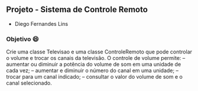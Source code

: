 ## Projeto - Sistema de Controle Remoto
- Diego Fernandes Lins

### Objetivo 😄
Crie uma classe Televisao e uma classe ControleRemoto que pode controlar o volume e trocar os canais da televisão. O controle de volume permite:
– aumentar ou diminuir a potência do volume de som em uma unidade de cada vez;
– aumentar e diminuir o número do canal em uma unidade;
– trocar para um canal indicado;
– consultar o valor do volume de som e o canal selecionado.



